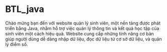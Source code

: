 # BTL_java
Chào mừng bạn đến với website quản lý sinh viên, một nền tảng được phát triển bằng Java, nhằm hỗ trợ việc quản lý thông tin và kết quả học tập của sinh viên một cách hiệu quả. Website cung cấp những tính năng cơ bản giúp người dùng dễ dàng nhập dữ liệu, đọc dữ liệu từ cơ sở dữ liệu, và quản lý điểm số.
